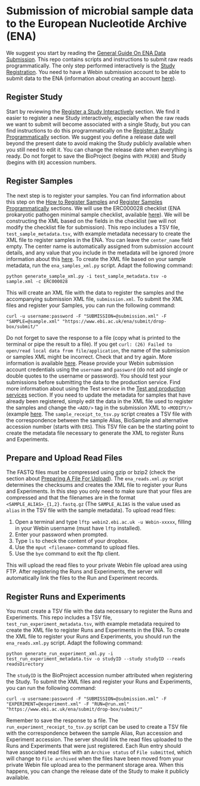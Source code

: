 # Submission of microbial sample data to the European Nucleotide Archive (ENA)

We suggest you start by reading the [General Guide On ENA Data Submission](https://ena-docs.readthedocs.io/en/latest/submit/general-guide.html). This repo contains scripts and instructions to submit raw reads programmatically. The only step performed interactively is the [Study Registration](https://ena-docs.readthedocs.io/en/latest/submit/study.html). You need to have a Webin submission account to be able to submit data to the ENA (information about creating an account [here](https://ena-docs.readthedocs.io/en/latest/submit/general-guide/registration.html#register-a-submission-account)).

## Register Study

Start by reviewing the [Register a Study Interactively](https://ena-docs.readthedocs.io/en/latest/submit/study/interactive.html) section. We find it easier to register a new Study interactively, especially when the raw reads we want to submit will become associated with a single Study, but you can find instructions to do this programmatically on the [Register a Study Programmatically](https://ena-docs.readthedocs.io/en/latest/submit/study/programmatic.html) section. We suggest you define a release date well beyond the present date to avoid making the Study publicly available when you still need to edit it. You can change the release date when everything is ready. Do not forget to save the BioProject (begins with `PRJEB`) and Study (begins with `ER`) accession numbers.

## Register Samples

The next step is to register your samples. You can find information about this step on the [How to Register Samples](https://ena-docs.readthedocs.io/en/latest/submit/samples.html) and [Register Samples Programmatically](https://ena-docs.readthedocs.io/en/latest/submit/samples/programmatic.html) sections. We will use the ERC000028 checklist (ENA prokaryotic pathogen minimal sample checklist, available [here](https://www.ebi.ac.uk/ena/browser/view/ERC000028)). We will be constructing the XML based on the fields in the checklist (we will not modify the checklist file for submission). This repo includes a TSV file, `test_sample_metadata.tsv`, with example metadata necessary to create the XML file to register samples in the ENA. You can leave the `center_name` field empty. The center name is automatically assigned from submission account details, and any value that you include in the metadata will be ignored (more information about this [here](https://ena-docs.readthedocs.io/en/latest/submit/general-guide/programmatic.html#identifying-submitters). To create the XML file based on your sample metadata, run the `ena_samples_xml.py` script. Adapt the following command:

```
python generate_sample_xml.py -i test_sample_metadata.tsv -o sample.xml -c ERC000028
```

This will create an XML file with the data to register the samples and the accompanying submission XML file, `submission.xml`.
To submit the XML files and register your Samples, you can run the following command:

```
curl -u username:password -F "SUBMISSION=@submission.xml" -F "SAMPLE=@sample.xml" "https://www.ebi.ac.uk/ena/submit/drop-box/submit/"
```

Do not forget to save the response to a file (copy what is printed to the terminal or pipe the result to a file). If you get `curl: (26) Failed to open/read local data from file/application`, the name of the submission or samples XML might be incorrect. Check that and try again. More information is available [here](https://ena-docs.readthedocs.io/en/latest/submit/samples/programmatic.html#submit-the-xmls-using-curl). Please provide your Webin submission account credentials using the `username` and `password` (do not add single or double quotes to the username or password). You should test your submissions before submitting the data to the production service. Find more information about using the Test service in the [Test and production services](https://ena-docs.readthedocs.io/en/latest/submit/samples/programmatic.html#test-and-production-services) section. If you need to update the metadata for samples that have already been registered, simply edit the data in the XML file used to register the samples and change the `<ADD/>` tag in the submission XML to `<MODIFY/>` (example [here](https://ena-docs.readthedocs.io/en/latest/update/metadata/programmatic-sample.html). The `sample_receipt_to_tsv.py` script creates a TSV file with the correspondence between the sample Alias, BioSample and alternative accession number (starts with `ERS`). This TSV file can be the starting point to create the metadata file necessary to generate the XML to register Runs and Experiments.

## Prepare and Upload Read Files

The FASTQ files must be compressed using gzip or bzip2 (check the section about [Preparing A File For Upload](https://ena-docs.readthedocs.io/en/latest/submit/fileprep/preparation.html#preparing-a-file-for-upload)). The `ena_reads.xml.py` script determines the checksums and creates the XML file to register your Runs and Experiments. In this step you only need to make sure that your files are compressed and that the filenames are in the format `<SAMPLE_ALIAS>_{1,2}.fastq.gz` (The `SAMPLE_ALIAS` is the value used as `alias` in the TSV file with the sample metadata).
To upload read files:

1. Open a terminal and type `lftp webin2.ebi.ac.uk -u Webin-xxxxx`, filling in your Webin username (must have `lftp` installed).
2. Enter your password when prompted.
3. Type `ls` to check the content of your dropbox.
4. Use the `mput <filename>` command to upload files.
5. Use the `bye` command to exit the ftp client.

This will upload the read files to your private Webin file upload area using FTP. After registering the Runs and Experiments, the server will automatically link the files to the Run and Experiment records.

## Register Runs and Experiments

You must create a TSV file with the data necessary to register the Runs and Experiments. This repo includes a TSV file, `test_run_experiment_metadata.tsv`, with example metadata required to create the XML file to register Runs and Experiments in the ENA. To create the XML file to register your Runs and Experiments, you should run the `ena_reads.xml.py` script. Adapt the following command:

```
python generate_run_experiment_xml.py -i test_run_experiment_metadata.tsv -o studyID --study studyID --reads readsDirectory
```

The `studyID` is the BioProject accession number attributed when registering the Study.
To submit the XML files and register your Runs and Experiments, you can run the following command:

```
curl -u username:password -F "SUBMISSION=@submission.xml" -F "EXPERIMENT=@experiment.xml" -F "RUN=@run.xml" "https://www.ebi.ac.uk/ena/submit/drop-box/submit/"
```

Remember to save the response to a file. The `run_experiment_receipt_to_tsv.py` script can be used to create a TSV file with the correspondence between the sample Alias, Run accession and Experiment accession.
The server should link the read files uploaded to the Runs and Experiments that were just registered. Each Run entry should have associated read files with an `Archive status` of `File submitted`, which will change to `File archived` when the files have been moved from your private Webin file upload area to the permanent storage area. When this happens, you can change the release date of the Study to make it publicly available.
